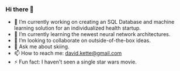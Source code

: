 ### Hi there 👋





- 🔭 I’m currently working on creating an SQL Database and machine learning solution for an individualized health startup. 
- 🌱 I’m currently learning the newest neural network architectures. 
- 👯 I’m looking to collaborate on outside-of-the-box ideas.
- 💬 Ask me about skiing.
- 📫 How to reach me: david.kette@gmail.com
- ⚡ Fun fact: I haven't seen a single star wars movie.

